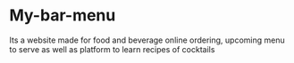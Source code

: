 # My-bar-menu
Its a website made for food and beverage online ordering, upcoming menu to serve as well as platform to learn recipes of cocktails
